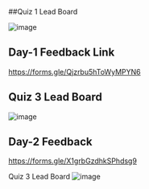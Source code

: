 ##Quiz 1 Lead Board

![image](https://github.com/user-attachments/assets/35ccf2c4-f807-4f9c-b1e8-66221e244a3d)


## Day-1 Feedback Link

https://forms.gle/Qjzrbu5hToWyMPYN6


## Quiz 3 Lead Board

![image](https://github.com/user-attachments/assets/2aab894a-9d1f-43ef-8ec6-ed7bd029e9fa)


## Day-2 Feedback

https://forms.gle/X1grbGzdhkSPhdsg9

Quiz 3 Lead Board
![image](https://github.com/user-attachments/assets/b44cf85e-3c7e-41a1-9ec8-c0ad949c9350)


